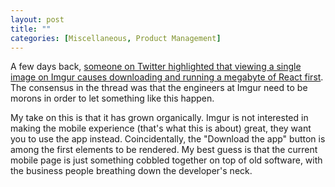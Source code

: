 ```yaml
---
layout: post
title: ""
categories: [Miscellaneous, Product Management]
---
```

A few days back, [someone on Twitter highlighted that viewing a single image on
Imgur causes downloading and running a megabyte of React
first](https://twitter.com/csswizardry/status/1185604806901207045). The
consensus in the thread was that the engineers at Imgur need to be morons in
order to let something like this happen.

My take on this is that it has grown organically. Imgur is not interested in
making the mobile experience (that's what this is about) great, they want you to
use the app instead. Coincidentally, the "Download the app" button is among the
first elements to be rendered. My best guess is that the current mobile page is
just something cobbled together on top of old software, with the business people
breathing down the developer's neck.